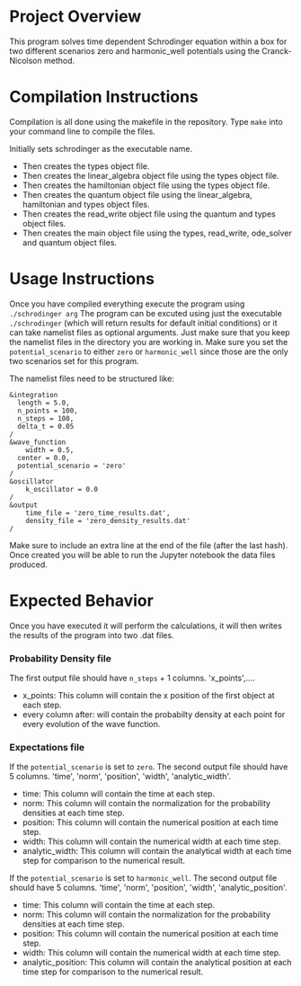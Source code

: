 # Project Overview
This program solves time dependent Schrodinger equation within a box for two different scenarios zero and harmonic_well potentials 
using the Cranck-Nicolson method.


# Compilation Instructions
Compilation is all done using the makefile in the repository. Type `make` into your command line to compile the files.

Initially sets schrodinger as the executable name.
- Then creates the types object file.
- Then creates the linear_algebra object file using the types object file.
- Then creates the hamiltonian object file using the types object file.
- Then creates the quantum object file using the linear_algebra, hamiltonian and types object files.
- Then creates the read_write object file using the quantum and types object files.
- Then creates the main object file using the types, read_write, ode_solver and quantum object files.


# Usage Instructions 
Once you have compiled everything execute the program using ```./schrodinger arg```
The program can be excuted using just the executable ```./schrodinger``` (which will return results for default initial conditions) or it can take 
namelist files as optional arguments. Just make sure that you keep the namelist files in the directory you are working in. Make sure you set 
the `potential_scenario` to either `zero` or `harmonic_well` since those are the only two scenarios set for this program.

The namelist files need to be structured like:

```
&integration
  length = 5.0,
  n_points = 100,
  n_steps = 100,
  delta_t = 0.05
/
&wave_function
	width = 0.5,
  center = 0.0,
  potential_scenario = 'zero'
/
&oscillator
	k_oscillator = 0.0
/
&output
	time_file = 'zero_time_results.dat',
	density_file = 'zero_density_results.dat'
/

```

Make sure to include an extra line at the end of the file (after the last hash).
Once created you will be able to run the Jupyter notebook the data files produced. 


# Expected Behavior
Once you have executed it will perform the calculations, it will then writes the results of the program into two .dat files.

### Probability Density file
The first output file should have `n_steps` + 1 columns. 'x_points',....

- x_points: This column will contain the x position of the first object at each step.
- every column after: will contain the probabilty density at each point for every evolution of the wave function.

### Expectations file
If the `potential_scenario` is set to `zero`.
The second output file should have 5 columns. 'time', 'norm', 'position', 'width', 'analytic_width'.

- time: This column will contain the time at each step.
- norm: This column will contain the normalization for the probability densities at each time step.
- position: This column will contain the numerical position at each time step.
- width: This column will contain the numerical width at each time step.
- analytic_width: This column will contain the analytical width at each time step for comparison to the numerical result.

If the `potential_scenario` is set to `harmonic_well`.
The second output file should have 5 columns. 'time', 'norm', 'position', 'width', 'analytic_position'.

- time: This column will contain the time at each step.
- norm: This column will contain the normalization for the probability densities at each time step.
- position: This column will contain the numerical position at each time step.
- width: This column will contain the numerical width at each time step.
- analytic_position: This column will contain the analytical position at each time step for comparison to the numerical result.

